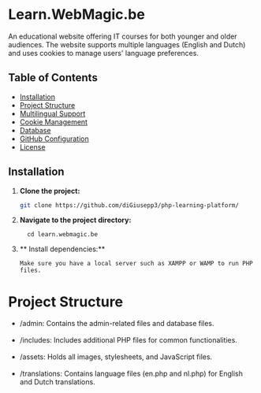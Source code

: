 # Learn.WebMagic.be

An educational website offering IT courses for both younger and older audiences. The website supports multiple languages (English and Dutch) and uses cookies to manage users' language preferences.

## Table of Contents

- [Installation](#installation)
- [Project Structure](#project-structure)
- [Multilingual Support](#multilingual-support)
- [Cookie Management](#cookie-management)
- [Database](#database)
- [GitHub Configuration](#github-configuration)
- [License](#license)

## Installation

1. **Clone the project:**

   ```bash
   git clone https://github.com/diGiusepp3/php-learning-platform/

2. **Navigate to the project directory:**
   ```
     cd learn.webmagic.be
   
3. ** Install dependencies:**
   ```
   Make sure you have a local server such as XAMPP or WAMP to run PHP files.

# Project Structure
<ul>
    <li>/admin: Contains the admin-related files and database files.</li> 
    <br>
    <li>/includes: Includes additional PHP files for common functionalities. </li>
    <br>
    <li>/assets: Holds all images, stylesheets, and JavaScript files.</li>
    <br>
    <li> /translations: Contains language files (en.php and nl.php) for English and Dutch translations.</li>

</ul>